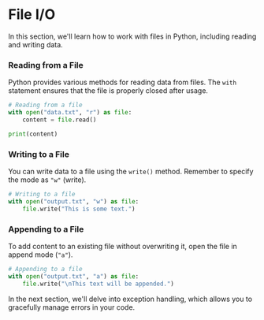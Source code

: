 # File I/O

In this section, we'll learn how to work with files in Python, including reading and writing data.

### Reading from a File

Python provides various methods for reading data from files. The `with` statement ensures that the file is properly closed after usage.

```python
# Reading from a file
with open("data.txt", "r") as file:
    content = file.read()

print(content)
```

### Writing to a File

You can write data to a file using the `write()` method. Remember to specify the mode as `"w"` (write).

```python
# Writing to a file
with open("output.txt", "w") as file:
    file.write("This is some text.")
```

### Appending to a File

To add content to an existing file without overwriting it, open the file in append mode (`"a"`).

```python
# Appending to a file
with open("output.txt", "a") as file:
    file.write("\nThis text will be appended.")
```

In the next section, we'll delve into exception handling, which allows you to gracefully manage errors in your code.